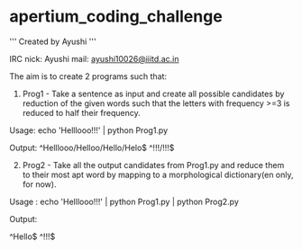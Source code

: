 apertium_coding_challenge
=========================
'''
Created by Ayushi
'''

IRC nick: Ayushi
mail: ayushi10026@iiitd.ac.in

The aim is to create 2 programs such that: 

1. Prog1 - Take a sentence as input and create all possible candidates by reduction of the given words such that the letters with frequency >=3 is reduced to half their frequency.

Usage: echo 'Helllooo!!!' | python Prog1.py

Output: 
^Helllooo/Helloo/Hello/Helo$
^!!!/!!!$

2. Prog2 - Take all the output candidates from Prog1.py and reduce them to their most apt word by mapping to a morphological dictionary(en only, for now). 

Usage : echo 'Helllooo!!!' | python Prog1.py | python Prog2.py

Output: 
 
^Hello$
^!!!$
